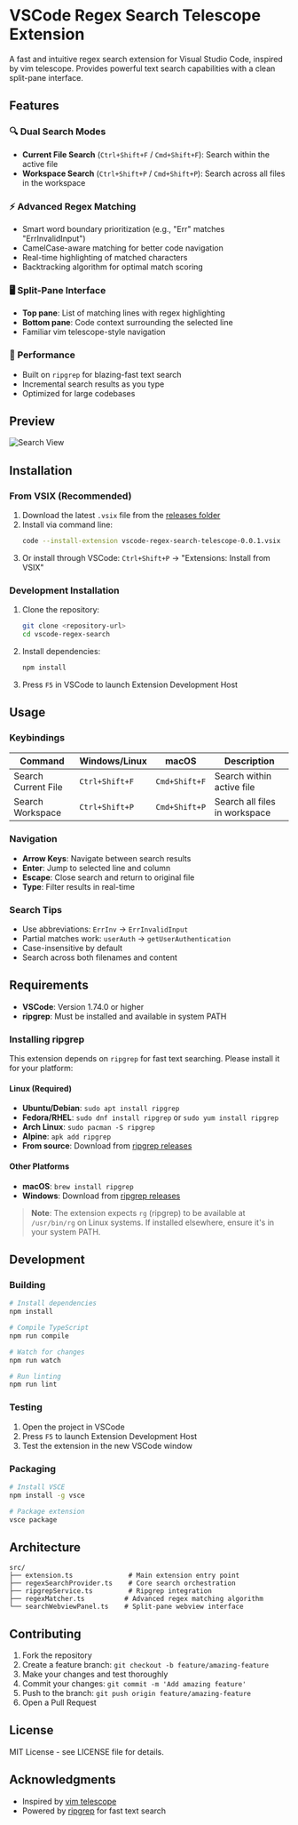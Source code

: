 # VSCode Regex Search Telescope Extension

A fast and intuitive regex search extension for Visual Studio Code, inspired by vim telescope. Provides powerful text search capabilities with a clean split-pane interface.

## Features

### 🔍 Dual Search Modes
- **Current File Search** (`Ctrl+Shift+F` / `Cmd+Shift+F`): Search within the active file
- **Workspace Search** (`Ctrl+Shift+P` / `Cmd+Shift+P`): Search across all files in the workspace

### ⚡ Advanced Regex Matching
- Smart word boundary prioritization (e.g., "Err" matches "ErrInvalidInput")
- CamelCase-aware matching for better code navigation
- Real-time highlighting of matched characters
- Backtracking algorithm for optimal match scoring

### 🖥️ Split-Pane Interface
- **Top pane**: List of matching lines with regex highlighting
- **Bottom pane**: Code context surrounding the selected line
- Familiar vim telescope-style navigation

### 🚀 Performance
- Built on `ripgrep` for blazing-fast text search
- Incremental search results as you type
- Optimized for large codebases

## Preview

![Search View](assets/images/search_view.png)

## Installation

### From VSIX (Recommended)
1. Download the latest `.vsix` file from the [releases folder](releases/)
2. Install via command line:
   ```bash
   code --install-extension vscode-regex-search-telescope-0.0.1.vsix
   ```
3. Or install through VSCode: `Ctrl+Shift+P` → "Extensions: Install from VSIX"

### Development Installation
1. Clone the repository:
   ```bash
   git clone <repository-url>
   cd vscode-regex-search
   ```
2. Install dependencies:
   ```bash
   npm install
   ```
3. Press `F5` in VSCode to launch Extension Development Host

## Usage

### Keybindings
| Command | Windows/Linux | macOS | Description |
|---------|---------------|-------|-------------|
| Search Current File | `Ctrl+Shift+F` | `Cmd+Shift+F` | Search within active file |
| Search Workspace | `Ctrl+Shift+P` | `Cmd+Shift+P` | Search all files in workspace |

### Navigation
- **Arrow Keys**: Navigate between search results
- **Enter**: Jump to selected line and column
- **Escape**: Close search and return to original file
- **Type**: Filter results in real-time

### Search Tips
- Use abbreviations: `ErrInv` → `ErrInvalidInput`
- Partial matches work: `userAuth` → `getUserAuthentication`
- Case-insensitive by default
- Search across both filenames and content

## Requirements

- **VSCode**: Version 1.74.0 or higher
- **ripgrep**: Must be installed and available in system PATH

### Installing ripgrep

This extension depends on `ripgrep` for fast text searching. Please install it for your platform:

#### Linux (Required)
- **Ubuntu/Debian**: `sudo apt install ripgrep`
- **Fedora/RHEL**: `sudo dnf install ripgrep` or `sudo yum install ripgrep`
- **Arch Linux**: `sudo pacman -S ripgrep`
- **Alpine**: `apk add ripgrep`
- **From source**: Download from [ripgrep releases](https://github.com/BurntSushi/ripgrep/releases)

#### Other Platforms
- **macOS**: `brew install ripgrep`
- **Windows**: Download from [ripgrep releases](https://github.com/BurntSushi/ripgrep/releases)

> **Note**: The extension expects `rg` (ripgrep) to be available at `/usr/bin/rg` on Linux systems. If installed elsewhere, ensure it's in your system PATH.

## Development

### Building
```bash
# Install dependencies
npm install

# Compile TypeScript
npm run compile

# Watch for changes
npm run watch

# Run linting
npm run lint
```

### Testing
1. Open the project in VSCode
2. Press `F5` to launch Extension Development Host
3. Test the extension in the new VSCode window

### Packaging
```bash
# Install VSCE
npm install -g vsce

# Package extension
vsce package
```

## Architecture

```
src/
├── extension.ts              # Main extension entry point
├── regexSearchProvider.ts    # Core search orchestration
├── ripgrepService.ts         # Ripgrep integration
├── regexMatcher.ts          # Advanced regex matching algorithm
└── searchWebviewPanel.ts    # Split-pane webview interface
```

## Contributing

1. Fork the repository
2. Create a feature branch: `git checkout -b feature/amazing-feature`
3. Make your changes and test thoroughly
4. Commit your changes: `git commit -m 'Add amazing feature'`
5. Push to the branch: `git push origin feature/amazing-feature`
6. Open a Pull Request

## License

MIT License - see LICENSE file for details.

## Acknowledgments

- Inspired by [vim telescope](https://github.com/nvim-telescope/telescope.nvim)
- Powered by [ripgrep](https://github.com/BurntSushi/ripgrep) for fast text search
